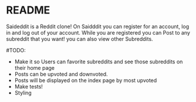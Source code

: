 # README

Saideddit is a Reddit clone! On Saidddit you can register for an account, log in and log out of your account. While you are registered you can Post to any subreddit that you want! you can also view other Subreddits.

#TODO:
 * Make it so Users can favorite subreddits and see those subreddits on their home page
 * Posts can be upvoted and downvoted.
 * Posts will be displayed on the index page by most upvoted
 * Make tests!
 * Styling
